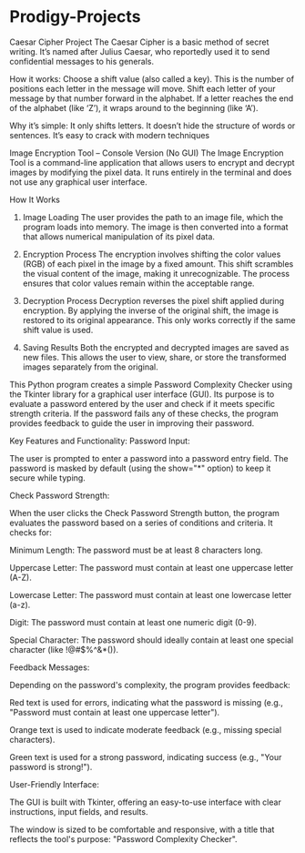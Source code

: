 # Prodigy-Projects
Caesar Cipher Project
The Caesar Cipher is a basic method of secret writing. It’s named after Julius Caesar, who reportedly used it to send confidential messages to his generals.

How it works:
Choose a shift value (also called a key). This is the number of positions each letter in the message will move.
Shift each letter of your message by that number forward in the alphabet.
If a letter reaches the end of the alphabet (like ‘Z’), it wraps around to the beginning (like ‘A’).

Why it’s simple:
It only shifts letters.
It doesn’t hide the structure of words or sentences.
It’s easy to crack with modern techniques

Image Encryption Tool – Console Version (No GUI)
The Image Encryption Tool is a command-line application that allows users to encrypt and decrypt images by modifying the pixel data. It runs entirely in the terminal and does not use any graphical user interface.

 How It Works
1. Image Loading
The user provides the path to an image file, which the program loads into memory. The image is then converted into a format that allows numerical manipulation of its pixel data.

2. Encryption Process
The encryption involves shifting the color values (RGB) of each pixel in the image by a fixed amount. This shift scrambles the visual content of the image, making it unrecognizable. The process ensures that color values remain within the acceptable range.

3. Decryption Process
Decryption reverses the pixel shift applied during encryption. By applying the inverse of the original shift, the image is restored to its original appearance. This only works correctly if the same shift value is used.

4. Saving Results
Both the encrypted and decrypted images are saved as new files. This allows the user to view, share, or store the transformed images separately from the original.

This Python program creates a simple Password Complexity Checker using the Tkinter library for a graphical user interface (GUI). Its purpose is to evaluate a password entered by the user and check if it meets specific strength criteria. If the password fails any of these checks, the program provides feedback to guide the user in improving their password.

Key Features and Functionality:
Password Input:

The user is prompted to enter a password into a password entry field. The password is masked by default (using the show="*" option) to keep it secure while typing.

Check Password Strength:

When the user clicks the Check Password Strength button, the program evaluates the password based on a series of conditions and criteria. It checks for:

Minimum Length: The password must be at least 8 characters long.

Uppercase Letter: The password must contain at least one uppercase letter (A-Z).

Lowercase Letter: The password must contain at least one lowercase letter (a-z).

Digit: The password must contain at least one numeric digit (0-9).

Special Character: The password should ideally contain at least one special character (like !@#$%^&*()).

Feedback Messages:

Depending on the password's complexity, the program provides feedback:

Red text is used for errors, indicating what the password is missing (e.g., "Password must contain at least one uppercase letter").

Orange text is used to indicate moderate feedback (e.g., missing special characters).

Green text is used for a strong password, indicating success (e.g., "Your password is strong!").

User-Friendly Interface:

The GUI is built with Tkinter, offering an easy-to-use interface with clear instructions, input fields, and results.

The window is sized to be comfortable and responsive, with a title that reflects the tool's purpose: "Password Complexity Checker".

